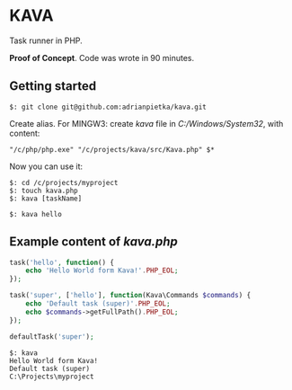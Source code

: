 # KAVA

Task runner in PHP.

**Proof of Concept**. Code was wrote in 90 minutes.

## Getting started

```
$: git clone git@github.com:adrianpietka/kava.git
```

Create alias. For MINGW3: create *kava* file in *C:/Windows/System32*, with content:

```
"/c/php/php.exe" "/c/projects/kava/src/Kava.php" $*
```

Now you can use it:

```
$: cd /c/projects/myproject
$: touch kava.php
$: kava [taskName]

$: kava hello
```

## Example content of *kava.php*

```php
task('hello', function() {
    echo 'Hello World form Kava!'.PHP_EOL;
});

task('super', ['hello'], function(Kava\Commands $commands) {
    echo 'Default task (super)'.PHP_EOL;
    echo $commands->getFullPath().PHP_EOL;
});

defaultTask('super');
```

```
$: kava
Hello World form Kava!
Default task (super)
C:\Projects\myproject
```